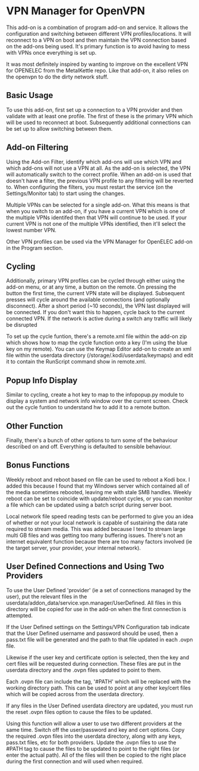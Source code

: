 VPN Manager for OpenVPN
=======================

This add-on is a combination of program add-on and service.  It allows the configuration and switching between different VPN profiles/locations.  It will reconnect to a VPN on boot and then maintain the VPN connection based on the add-ons being used.  It's primary function is to avoid having to mess with VPNs once everything is set up.

It was most definitely inspired by wanting to improve on the excellent VPN for OPENELEC from the MetalKettle repo.  Like that add-on, it also relies on the openvpn to do the dirty network stuff.


Basic Usage
-----------
To use this add-on, first set up a connection to a VPN provider and then validate with at least one profile.  The first of these is the primary VPN which will be used to reconnect at boot.  Subsequently additional connections can be set up to allow switching between them.


Add-on Filtering
----------------
Using the Add-on Filter, identify which add-ons will use which VPN and which add-ons will not use a VPN at all.  As the add-on is selected, the VPN will automatically switch to the correct profile.  When an add-on is used that doesn't have a filter, the previous VPN profile to any filtering will be reverted to.  When configuring the filters, you must restart the service (on the Settings/Monitor tab) to start using the changes.

Multiple VPNs can be selected for a single add-on.  What this means is that when you switch to an add-on, if you have a current VPN which is one of the multiple VPNs identifed then that VPN will continue to be used.  If your current VPN is not one of the multiple VPNs identified, then it'll select the lowest number VPN.

Other VPN profiles can be used via the VPN Manager for OpenELEC add-on in the Program section.


Cycling
-------
Additionally, primary VPN profiles can be cycled through either using the add-on menu, or at any time, a button on the remote.  On pressing the button the first time, the current VPN state will be displayed.  Subsequent presses will cycle around the available connections (and optionally disconnect).
After a short period (~10 seconds), the VPN last displayed will be connected.  If you don't want this to happen, cycle back to the current connected VPN.  If the network is active during a switch any traffic will likely be disrupted

To set up the cycle funtion, there's a remote.xml file within the add-on zip which shows how to map the cycle function onto a key (I'm using the blue key on my remote).  You can use the Keymap Editor add-on to create an xml file within the userdata directory (/storage/.kodi/userdata/keymaps) and edit it to contain the RunScript command show in remote.xml.


Popup Info Display
------------------
Similar to cycling, create a hot key to map to the infopopup.py module to display a system and network info window over the current screen.  Check out the cycle funtion to understand hw to add it to a remote button.


Other Function
--------------
Finally, there's a bunch of other options to turn some of the behaviour described on and off.  Everything is defaulted to sensible behaviour.


Bonus Functions
---------------
Weekly reboot and reboot based on file can be used to reboot a Kodi box.  I added this because I found that my Windows server which contained all of the media sometimes rebooted, leaving me with stale SMB handles.  Weekly reboot can be set to coincide with update/reboot cycles, or you can monitor a file which can be updated using a batch script during server boot.

Local network file speed reading tests can be performed to give you an idea of whether or not your local network is capable of sustaining the data rate required to stream media.  This was added because I tend to stream large multi GB files and was getting too many buffering issues.  There's not an internet equivalent function because there are too many factors involved (ie the target server, your provider, your internal network).


User Defined Connections and Using Two Providers
------------------------------------------------
To use the User Defined 'provider' (ie a set of connections managed by the user), put the relevant files in the userdata/addon_data/service.vpn.manager/UserDefined.  All files in this directory will be copied for use in the add-on when the first connection is attempted.  

If the User Defined settings on the Settings/VPN Configuration tab indicate that the User Defined username and password should be used, then a pass.txt file will be generated and the path to that file updated in each .ovpn file.  

Likewise if the user key and certificate option is selected, then the key and cert files will be requested during connection.  These files are put in the userdata directory and the .ovpn files updated to point to them.

Each .ovpn file can include the tag, '#PATH' which will be replaced with the working directory path.  This can be used to point at any other key/cert files which will be copied across from the userdata directory.

If any files in the User Defined userdata directory are updated, you must run the reset .ovpn files option to cause the files to be updated.

Using this function will allow a user to use two different providers at the same time.  Switch off the user/password and key and cert options.  Copy the required .ovpn files into the userdata directory, along with any keys, pass.txt files, etc for both providers.  Update the .ovpn files to use the #PATH tag to cause the files to be updated to point to the right files (or enter the actual path).  All of the files will then be copied to the right place during the first connection and will used when required.


